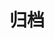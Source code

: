 ---
title: 归档
menu:
  main:
    weight: 1
    params:
      icon: <i class="fas fa-file-archive"></i>
      description: List of categories.
---